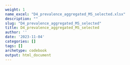 ```yaml
---
weight: 1
name_excel: "D4_prevalence_aggregated_MS_selected.xlsx"
description: ""
slug: "D4_prevalence_aggregated_MS_selected"
title: D4_prevalence_aggregated_MS_selected
author: ''
date: '2023-11-04'
categories: []
tags: []
archetype: codebook
output: html_document
---
```


<div class="tabcontent"></div>
